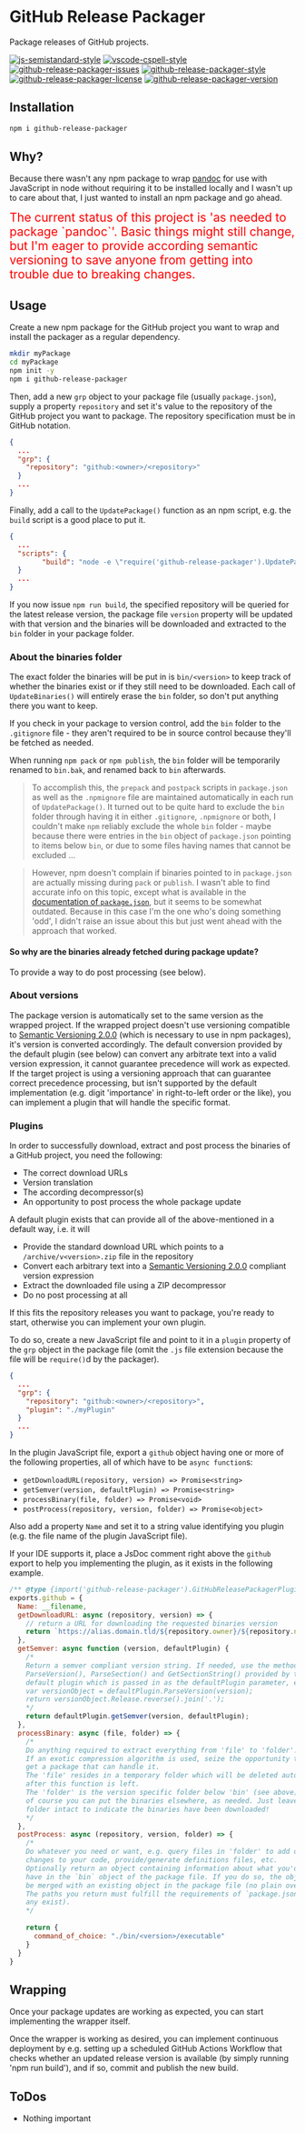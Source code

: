 GitHub Release Packager
=========================

Package releases of GitHub projects.

[![js-semistandard-style](https://img.shields.io/badge/code%20style-semistandard-brightgreen.svg?style=flat-square)](https://github.com/standard/semistandard)
[![vscode-cspell-style](https://img.shields.io/badge/spell%20check-cSpell-brightgreen.svg?style=flat-square&logo=visual-studio-code)](https://github.com/streetsidesoftware/vscode-spell-checker)
[![github-release-packager-issues](https://img.shields.io/github/issues/thorbenw/github-release-packager)](https://github.com/thorbenw/github-release-packager)
[![github-release-packager-style](https://img.shields.io/node/v/github-release-packager)](https://github.com/thorbenw/github-release-packager)
[![github-release-packager-license](https://img.shields.io/npm/l/github-release-packager)](https://github.com/thorbenw/github-release-packager)
[![github-release-packager-version](https://img.shields.io/npm/v/github-release-packager)](https://github.com/thorbenw/github-release-packager)

Installation
------------
```bash
npm i github-release-packager
```

Why?
----
Because there wasn't any npm package to wrap [pandoc](https://pandoc.org/) for
use with JavaScript in node without requiring it to be installed locally and I
wasn't up to care about that, I just wanted to install an npm package and go
ahead.

<span style="color:red; font-size:150%">
The current status of this project is 'as needed to package `pandoc`'. Basic
things might still change, but I'm eager to provide according semantic
versioning to save anyone from getting into trouble due to breaking changes.
</span>

Usage
-----
Create a new npm package for the GitHub project you want to wrap and install the
packager as a regular dependency.
```bash
mkdir myPackage
cd myPackage
npm init -y
npm i github-release-packager
```
Then, add a new `grp` object to your package file (usually `package.json`),
supply a property `repository` and set it's value to the repository of the
GitHub project you want to package. The repository specification must be in
GitHub notation.
```json
{
  ...
  "grp": {
    "repository": "github:<owner>/<repository>"
  }
  ...
}
```
Finally, add a call to the `UpdatePackage()` function as an npm script, e.g. the
`build` script is a good place to put it.
```json
{
  ...
  "scripts": {
        "build": "node -e \"require('github-release-packager').UpdatePackage()\"",
  }
  ...
}
```
If you now issue `npm run build`, the specified repository will be queried for
the latest release version, the package file `version` property will be updated
with that version and the binaries will be downloaded and extracted to the `bin`
folder in your package folder.

### About the binaries folder
The exact folder the binaries will be put in is `bin/<version>` to keep track of
whether the binaries exist or if they still need to be downloaded. Each call of
`UpdateBinaries()` will entirely erase the `bin` folder, so don't put anything
there you want to keep.

If you check in your package to version control, add the `bin` folder to the
`.gitignore` file - they aren't required to be in source control because they'll
be fetched as needed.

When running `npm pack` or `npm publish`, the `bin` folder will be temporarily
renamed to `bin.bak`, and renamed back to `bin` afterwards.
>To accomplish this, the `prepack` and `postpack` scripts in `package.json` as
well as the `.npmignore` file are maintained automatically in each run of
`UpdatePackage()`. It turned out to be quite hard to exclude the `bin` folder
through having it in either `.gitignore`, `.npmignore` or both, I couldn't make
`npm` reliably exclude the whole `bin` folder - maybe because there were entries
in the `bin` object of `package.json` pointing to items below `bin`, or due to
some files having names that cannot be excluded ...

>However, npm doesn't complain if binaries pointed to in `package.json` are
actually missing during `pack` or `publish`. I wasn't able to find accurate info
on this topic, except what is available in the
[documentation of `package.json`](https://docs.npmjs.com/files/package.json),
but it seems to be somewhat outdated. Because in this case I'm the one who's
doing something 'odd', I didn't raise an issue about this but just went ahead
with the approach that worked.

#### So why are the binaries already fetched during package update?
To provide a way to do post processing (see below).

### About versions
The package version is automatically set to the same version as the wrapped
project.
If the wrapped project doesn't use versioning compatible to 
[Semantic Versioning 2.0.0](https://semver.org/) (which is necessary to use
in npm packages), it's version is converted accordingly.
The default conversion provided by the default plugin (see below) can convert
any arbitrate text into a valid version expression, it cannot guarantee
precedence will work as expected. If the target project is using a versioning
approach that can guarantee correct precedence processing, but isn't supported
by the default implementation (e.g. digit 'importance' in right-to-left order or
the like), you can implement a plugin that will handle the specific format.

### Plugins
In order to successfully download, extract and post process the binaries of a
GitHub project, you need the following:
- The correct download URLs
- Version translation
- The according decompressor(s)
- An opportunity to post process the whole package update

A default plugin exists that can provide all of the above-mentioned in a default
way, i.e. it will
- Provide the standard download URL which points to a `/archive/v<version>.zip`
file in the repository
- Convert each arbitrary text into a
[Semantic Versioning 2.0.0](https://semver.org/) compliant version expression
- Extract the downloaded file using a ZIP decompressor
- Do no post processing at all

If this fits the repository releases you want to package, you're ready to start,
otherwise you can implement your own plugin.

To do so, create a new JavaScript file and point to it in a `plugin` property
of the `grp` object in the package file (omit the `.js` file extension because
the file will be `require()`d by the packager).
```json
{
  ...
  "grp": {
    "repository": "github:<owner>/<repository>",
    "plugin": "./myPlugin"
  }
  ...
}
```
In the plugin JavaScript file, export a `github` object having one or more of
the following properties, all of which have to be `async function`s:
- `getDownloadURL(repository, version) => Promise<string>`
- `getSemver(version, defaultPlugin) => Promise<string>`
- `processBinary(file, folder) => Promise<void>`
- `postProcess(repository, version, folder) => Promise<object>`

Also add a property `Name` and set it to a string value identifying you plugin
(e.g. the file name of the plugin JavaScript file).

If your IDE supports it, place a JsDoc comment right above the `github` export
to help you implementing the plugin, as it exists in the following example.
```javascript
/** @type {import('github-release-packager').GitHubReleasePackagerPlugin} */
exports.github = {
  Name: __filename,
  getDownloadURL: async (repository, version) => {
    // return a URL for downloading the requested binaries version
    return `https://alias.domain.tld/${repository.owner}/${repository.name}/somespecialsubpath/customname-verionspec${version}.exoticextension`;
  },
  getSemver: async function (version, defaultPlugin) {
    /*
    Return a semver compliant version string. If needed, use the methods
    ParseVersion(), ParseSection() and GetSectionString() provided by the
    default plugin which is passed in as the defaultPlugin parameter, e.g.
    var versionObject = defaultPlugin.ParseVersion(version);
    return versionObject.Release.reverse().join('.');
    */
    return defaultPlugin.getSemver(version, defaultPlugin);
  },
  processBinary: async (file, folder) => {
    /*
    Do anything required to extract everything from 'file' to 'folder'.
    If an exotic compression algorithm is used, seize the opportunity to
    get a package that can handle it.
    The 'file' resides in a temporary folder which will be deleted automatically
    after this function is left.
    The 'folder' is the version specific folder below 'bin' (see above), but
    of course you can put the binaries elsewhere, as needed. Just leave the
    folder intact to indicate the binaries have been downloaded!
    */
  },
  postProcess: async (repository, version, folder) => {
    /*
    Do whatever you need or want, e.g. query files in 'folder' to add or apply
    changes to your code, provide/generate definitions files, etc.
    Optionally return an object containing information about what you'd like to
    have in the `bin` object of the package file. If you do so, the object will
    be merged with an existing object in the package file (no plain overwrite).
    The paths you return must fulfill the requirements of `package.json` (if
    any exist).
    */
    
    return {
      command_of_choice: "./bin/<version>/executable"
    }
  }
}
```

Wrapping
--------
Once your package updates are working as expected, you can start implementing
the wrapper itself.

Once the wrapper is working as desired, you can implement continuous deployment
by e.g. setting up a scheduled GitHub Actions Workflow that checks whether an
updated release version is available (by simply running 'npm run build'), and if
so, commit and publish the new build.

ToDos
-----
- Nothing important

